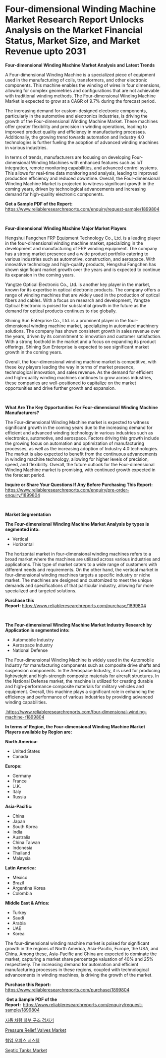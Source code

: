 <p><h1>Four-dimensional Winding Machine Market Research Report Unlocks Analysis on the Market Financial Status, Market Size, and Market Revenue upto 2031</h1></p><p><strong>Four-dimensional Winding Machine Market Analysis and Latest Trends</strong></p>
<p><p>A Four-dimensional Winding Machine is a specialized piece of equipment used in the manufacturing of coils, transformers, and other electronic components. This machine enables the winding of wires in four dimensions, allowing for complex geometries and configurations that are not achievable with traditional winding methods. The Four-dimensional Winding Machine Market is expected to grow at a CAGR of 9.7% during the forecast period.</p><p>The increasing demand for custom-designed electronic components, particularly in the automotive and electronics industries, is driving the growth of the Four-dimensional Winding Machine Market. These machines offer greater flexibility and precision in winding operations, leading to improved product quality and efficiency in manufacturing processes. Additionally, the growing trend towards automation and Industry 4.0 technologies is further fueling the adoption of advanced winding machines in various industries.</p><p>In terms of trends, manufacturers are focusing on developing Four-dimensional Winding Machines with enhanced features such as IoT integration, remote monitoring capabilities, and advanced control systems. This allows for real-time data monitoring and analysis, leading to improved production efficiency and reduced downtime. Overall, the Four-dimensional Winding Machine Market is projected to witness significant growth in the coming years, driven by technological advancements and increasing demand for high-quality electronic components.</p></p>
<p><strong>Get a Sample PDF of the Report:&nbsp;</strong> <a href="https://www.reliableresearchreports.com/enquiry/request-sample/1899804">https://www.reliableresearchreports.com/enquiry/request-sample/1899804</a></p>
<p>&nbsp;</p>
<p><strong>Four-dimensional Winding Machine Major Market Players</strong></p>
<p><p>Hengshui Fangchen FRP Equipment Technology Co., Ltd. is a leading player in the four-dimensional winding machine market, specializing in the development and manufacturing of FRP winding equipment. The company has a strong market presence and a wide product portfolio catering to various industries such as automotive, construction, and aerospace. With innovative technology and high-quality products, Hengshui Fangchen has shown significant market growth over the years and is expected to continue its expansion in the coming years.</p><p>Yangtze Optical Electronic Co., Ltd. is another key player in the market, known for its expertise in optical electronic products. The company offers a range of winding machines that are widely used in the production of optical fibers and cables. With a focus on research and development, Yangtze Optical Electronic is poised for substantial growth in the future as the demand for optical products continues to rise globally.</p><p>Shining Sun Enterprise Co., Ltd. is a prominent player in the four-dimensional winding machine market, specializing in automated machinery solutions. The company has shown consistent growth in sales revenue over the years, driven by its commitment to innovation and customer satisfaction. With a strong foothold in the market and a focus on expanding its product offerings, Shining Sun Enterprise is expected to see significant market growth in the coming years.</p><p>Overall, the four-dimensional winding machine market is competitive, with these key players leading the way in terms of market presence, technological innovation, and sales revenue. As the demand for efficient and high-quality winding machines continues to grow across industries, these companies are well-positioned to capitalize on the market opportunities and drive further growth and expansion.</p></p>
<p>&nbsp;</p>
<p><strong>What Are The Key Opportunities For Four-dimensional Winding Machine Manufacturers?</strong></p>
<p><p>The Four-dimensional Winding Machine market is expected to witness significant growth in the coming years due to the increasing demand for efficient and advanced winding technology in various industries such as electronics, automotive, and aerospace. Factors driving this growth include the growing focus on automation and optimization of manufacturing processes, as well as the increasing adoption of Industry 4.0 technologies. The market is also expected to benefit from the continuous advancements in winding machine technology, allowing for higher levels of precision, speed, and flexibility. Overall, the future outlook for the Four-dimensional Winding Machine market is promising, with continued growth expected in the forecast period.</p></p>
<p><strong>Inquire or Share Your Questions If Any Before Purchasing This Report:</strong> <a href="https://www.reliableresearchreports.com/enquiry/pre-order-enquiry/1899804">https://www.reliableresearchreports.com/enquiry/pre-order-enquiry/1899804</a></p>
<p>&nbsp;</p>
<p><strong>Market Segmentation</strong></p>
<p><strong>The Four-dimensional Winding Machine Market Analysis by types is segmented into:</strong></p>
<p><ul><li>Vertical</li><li>Horizontal</li></ul></p>
<p><p>The horizontal market in four-dimensional winding machines refers to a broad market where the machines are utilized across various industries and applications. This type of market caters to a wide range of customers with different needs and requirements. On the other hand, the vertical market in four-dimensional winding machines targets a specific industry or niche market. The machines are designed and customized to meet the unique demands and specifications of that particular industry, allowing for more specialized and targeted solutions.</p></p>
<p><strong>Purchase this Report:&nbsp;</strong><a href="https://www.reliableresearchreports.com/purchase/1899804">https://www.reliableresearchreports.com/purchase/1899804</a></p>
<p>&nbsp;</p>
<p><strong>The Four-dimensional Winding Machine Market Industry Research by Application is segmented into:</strong></p>
<p><ul><li>Automobile Industry</li><li>Aerospace Industry</li><li>National Defense</li></ul></p>
<p><p>The Four-dimensional Winding Machine is widely used in the Automobile Industry for manufacturing components such as composite drive shafts and suspension components. In the Aerospace Industry, it is used for producing lightweight and high-strength composite materials for aircraft structures. In the National Defense market, the machine is utilized for creating durable and high-performance composite materials for military vehicles and equipment. Overall, this machine plays a significant role in enhancing the efficiency and performance of various industries by providing advanced winding capabilities.</p></p>
<p><a href="https://www.reliableresearchreports.com/four-dimensional-winding-machine-r1899804">&nbsp;https://www.reliableresearchreports.com/four-dimensional-winding-machine-r1899804</a></p>
<p><strong>In terms of Region, the Four-dimensional Winding Machine Market Players available by Region are:</strong></p>
<p>
    <p> <strong> North America: </strong>
        <ul>
            <li>United States</li>
            <li>Canada</li>
        </ul>
        </p> 
    <p> <strong> Europe: </strong>
        <ul>
            <li>Germany</li>
            <li>France</li>
            <li>U.K.</li>
            <li>Italy</li>
            <li>Russia</li>
        </ul>
        </p> 
    <p> <strong> Asia-Pacific: </strong>
        <ul>
            <li>China</li>
            <li>Japan</li>
            <li>South Korea</li>
            <li>India</li>
            <li>Australia</li>
            <li>China Taiwan</li>
            <li>Indonesia</li>
            <li>Thailand</li>
            <li>Malaysia</li>
        </ul>
        </p> 
    <p> <strong> Latin America: </strong>
        <ul>
            <li>Mexico</li>
            <li>Brazil</li>
            <li>Argentina Korea</li>
            <li>Colombia</li>
        </ul>
        </p> 
    <p> <strong> Middle East & Africa: </strong>
        <ul>
            <li>Turkey</li>
            <li>Saudi</li>
            <li>Arabia</li>
            <li>UAE</li>
            <li>Korea</li>
        </ul>
    </p>
    </p>
<p><p>The four-dimensional winding machine market is poised for significant growth in the regions of North America, Asia-Pacific, Europe, the USA, and China. Among these, Asia-Pacific and China are expected to dominate the market, capturing a market share percentage valuation of 40% and 25% respectively. The increasing demand for automation and efficient manufacturing processes in these regions, coupled with technological advancements in winding machines, is driving the growth of the market.</p></p>
<p><strong>Purchase this Report: </strong><a href="https://www.reliableresearchreports.com/purchase/1899804">https://www.reliableresearchreports.com/purchase/1899804</a></p>
<p>&nbsp;<strong>Get a Sample PDF of the Report:&nbsp;&nbsp;</strong><a href="https://www.reliableresearchreports.com/enquiry/request-sample/1899804">https://www.reliableresearchreports.com/enquiry/request-sample/1899804</a></p>
<p><strong></strong></p>
<p><p><a href="https://github.com/dollarearner151/Market-Research-Report-List-1/blob/main/2115824177828.md">자동 차량 하부 구조 검사기</a></p><p><a href="https://github.com/LiamKanenood/Market-Research-Report-List-1/blob/main/pressure-relief-valves-market.md">Pressure Relief Valves Market</a></p><p><a href="https://github.com/berlianaparadilla48/Market-Research-Report-List-1/blob/main/8221477177829.md">협업 오피스 시스템</a></p><p><a href="https://github.com/pizolina/Market-Research-Report-List-5/blob/main/septic-tanks-market.md">Septic Tanks Market</a></p></p>